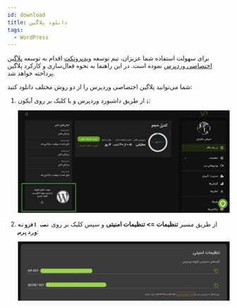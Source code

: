 ```yaml
---
id: download
title: دانلود پلاگین
tags:
  - WordPress
---
```


برای سهولت استفاده شما عزیزان، تیم توسعه [ویدپروتکت](https://vidprotect.ir) اقدام به
توسعه [پلاگین اختصاصی وردپرس](https://api.vidprotect.ir/v1/wp/plugin/download) نموده است. در این راهنما به نحوه
فعال‌سازی و کارکرد پلاگین پرداخته خواهد شد.

شما می‌توانید پلاگین اختصاصی وردپرس را از دو روش مختلف دانلود کنید:

1. از طریق داشبورد وردپرس و با کلیک بر روی آیکون `⤓`:

   ![هاست VOD ویدپروتکت، محافظ دوره‌های آموزشی شما در برابر سرقت](./img/01.jpg)

2. از طریق مسیر **تنظیمات => تنظیمات امنیتی** و سپس کلیک بر روی **`نصب افزونه وردپرس`**:

   ![هاست امن ویدیو ویدپروتکت، محافظ دوره‌های آموزشی شما در برابر سرقت](./img/02.jpg)
